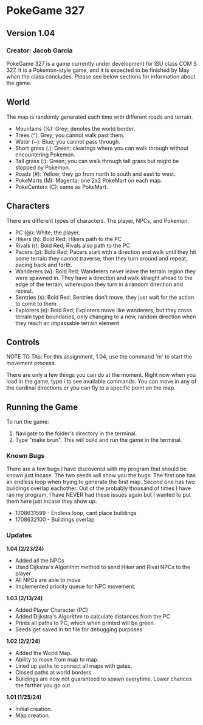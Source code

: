 # PokeGame 327
## Version 1.04
### Creator: Jacob Garcia

PokeGame 327 is a game currently under development for ISU class COM S 327. It is a Pokemon-style game, and it is expected to be finished by May when the class concludes. Please see below sections for information about the game.

## World

The map is randomly generated each time with different roads and terrain.

- Mountains (%): Grey; denotes the world border.
- Trees (^): Grey; you cannot walk past them.
- Water (~): Blue; you cannot pass through.
- Short grass (.): Green; clearings where you can walk through without encountering Pokemon.
- Tall grass (:): Green; you can walk through tall grass but might be stopped by Pokemon.
- Roads (#): Yellow; they go from north to south and east to west. 
- PokeMarts (M): Magenta; one 2x2 PokeMart on each map.
- PokeCenters (C): same as PokeMart.

## Characters 

There are different types of characters. The player, NPCs, and Pokemon.

- PC (@): White; the player.
- Hikers (h): Bold Red; Hikers path to the PC
- Rivals (r): Bold Red; Rivals also path to the PC
- Pacers (p): Bold Red; Pacers start with a direction and walk until they hit some terrain they cannot traverse, then they turn around and repeat, pacing back and forth.
- Wanderers (w): Bold Red; Wanderers never leave the terrain region they were spawned in. They have a direction and walk straight ahead to the edge of the terrain, whereupon they turn in a random direction and repeat.
- Sentries (s): Bold Red; Sentries don’t move, they just wait for the action to come to them.
- Explorers (e): Bold Red; Explorers move like wanderers, but they cross terrain type boundaries, only changing to a new, random direction when they reach an impassable terrain element

## Controls 

NOTE TO TAs: For this assignment, 1.04, use the command 'm' to start the movement process.

There are only a few things you can do at the moment. Right now when you load in the game, type i to see available commands.
You can move in any of the cardinal directions or you can fly to a specific point on the map. 

## Running the Game

To run the game:

1. Navigate to the folder's directory in the terminal.
2. Type "make brun". This will build and run the game in the terminal.

### Known Bugs

There are a few bugs I have discovered with my program that should be known just incase. The two seeds will show you the bugs. The first one
has an endless loop when trying to generate the first map. Second one has two buildings overlap eachother. Out of the probably thousand 
of times I have ran my program, I have NEVER had these issues again but I wanted to put them here just incase they show up.

- 1708631599 - Endless loop, cant place buildings
- 1708632100 - Buildings overlap

### Updates

**1.04 (2/23/24)**
- Added all the NPCs
- Used Dijkstra's Algorithm method to send Hiker and Rival NPCs to the player
- All NPCs are able to move
- Implemented priority queue for NPC movement.

**1.03 (2/13/24)**
- Added Player Character (PC)
- Added Dijkstra's Algorithm to calculate distances from the PC
- Prints all paths to PC, which when printed will be green. 
- Seeds get saved in txt file for debugging purposes

**1.02 (2/2/24)**
- Added the World Map.
- Ability to move from map to map.
- Lined up paths to connect all maps with gates. 
- Closed paths at world borders. 
- Buildings are now not guaranteed to spawn everytime. Lower chances the farther you go out. 

**1.01 (1/25/24)**
- Initial creation.
- Map creation.